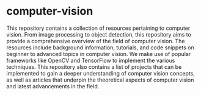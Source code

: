 # computer-vision

This repository contains a collection of resources pertaining to computer vision. From image processing to object detection, this repository aims to provide a comprehensive overview of the field of computer vision. The resources include background information, tutorials, and code snippets on beginner to advanced topics in computer vision. We make use of popular frameworks like OpenCV and TensorFlow to implement the various techniques. This repository also contains a list of projects that can be implemented to gain a deeper understanding of computer vision concepts, as well as articles that underpin the theoretical aspects of computer vision and latest advancements in the field.

